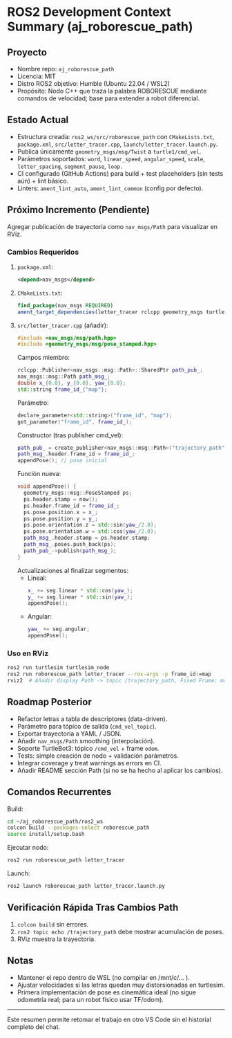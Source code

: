 # ROS2 Development Context Summary (aj_roborescue_path)

## Proyecto
- Nombre repo: `aj_roborescue_path`
- Licencia: MIT
- Distro ROS2 objetivo: Humble (Ubuntu 22.04 / WSL2)
- Propósito: Nodo C++ que traza la palabra ROBORESCUE mediante comandos de velocidad; base para extender a robot diferencial.

## Estado Actual
- Estructura creada: `ros2_ws/src/roborescue_path` con `CMakeLists.txt`, `package.xml`, `src/letter_tracer.cpp`, `launch/letter_tracer.launch.py`.
- Publica únicamente `geometry_msgs/msg/Twist` a `turtle1/cmd_vel`.
- Parámetros soportados: `word`, `linear_speed`, `angular_speed`, `scale`, `letter_spacing`, `segment_pause`, `loop`.
- CI configurado (GitHub Actions) para build + test placeholders (sin tests aún) + lint básico.
- Linters: `ament_lint_auto`, `ament_lint_common` (config por defecto).

## Próximo Incremento (Pendiente)
Agregar publicación de trayectoria como `nav_msgs/Path` para visualizar en RViz.

### Cambios Requeridos
1. `package.xml`:
   ```xml
   <depend>nav_msgs</depend>
   ```
2. `CMakeLists.txt`:
   ```cmake
   find_package(nav_msgs REQUIRED)
   ament_target_dependencies(letter_tracer rclcpp geometry_msgs turtlesim nav_msgs)
   ```
3. `src/letter_tracer.cpp` (añadir):
   ```cpp
   #include <nav_msgs/msg/path.hpp>
   #include <geometry_msgs/msg/pose_stamped.hpp>
   ```
   Campos miembro:
   ```cpp
   rclcpp::Publisher<nav_msgs::msg::Path>::SharedPtr path_pub_;
   nav_msgs::msg::Path path_msg_;
   double x_{0.0}, y_{0.0}, yaw_{0.0};
   std::string frame_id_{"map"};
   ```
   Parámetro:
   ```cpp
   declare_parameter<std::string>("frame_id", "map");
   get_parameter("frame_id", frame_id_);
   ```
   Constructor (tras publisher cmd_vel):
   ```cpp
   path_pub_ = create_publisher<nav_msgs::msg::Path>("trajectory_path", 10);
   path_msg_.header.frame_id = frame_id_;
   appendPose(); // pose inicial
   ```
   Función nueva:
   ```cpp
   void appendPose() {
     geometry_msgs::msg::PoseStamped ps;
     ps.header.stamp = now();
     ps.header.frame_id = frame_id_;
     ps.pose.position.x = x_;
     ps.pose.position.y = y_;
     ps.pose.orientation.z = std::sin(yaw_/2.0);
     ps.pose.orientation.w = std::cos(yaw_/2.0);
     path_msg_.header.stamp = ps.header.stamp;
     path_msg_.poses.push_back(ps);
     path_pub_->publish(path_msg_);
   }
   ```
   Actualizaciones al finalizar segmentos:
   - Lineal:
     ```cpp
     x_ += seg.linear * std::cos(yaw_);
     y_ += seg.linear * std::sin(yaw_);
     appendPose();
     ```
   - Angular:
     ```cpp
     yaw_ += seg.angular;
     appendPose();
     ```

### Uso en RViz
```bash
ros2 run turtlesim turtlesim_node
ros2 run roborescue_path letter_tracer --ros-args -p frame_id:=map
rviz2  # Añadir display Path -> topic /trajectory_path, Fixed Frame: map
```

## Roadmap Posterior
- Refactor letras a tabla de descriptores (data-driven).
- Parámetro para tópico de salida (`cmd_vel_topic`).
- Exportar trayectoria a YAML / JSON.
- Añadir `nav_msgs/Path` smoothing (interpolación).
- Soporte TurtleBot3: tópico `/cmd_vel` + frame `odom`.
- Tests: simple creación de nodo + validación parámetros.
- Integrar coverage y treat warnings as errors en CI.
- Añadir README sección Path (si no se ha hecho al aplicar los cambios).

## Comandos Recurrentes
Build:
```bash
cd ~/aj_roborescue_path/ros2_ws
colcon build --packages-select roborescue_path
source install/setup.bash
```
Ejecutar nodo:
```bash
ros2 run roborescue_path letter_tracer
```
Launch:
```bash
ros2 launch roborescue_path letter_tracer.launch.py
```

## Verificación Rápida Tras Cambios Path
1. `colcon build` sin errores.
2. `ros2 topic echo /trajectory_path` debe mostrar acumulación de poses.
3. RViz muestra la trayectoria.

## Notas
- Mantener el repo dentro de WSL (no compilar en /mnt/c/... ).
- Ajustar velocidades si las letras quedan muy distorsionadas en turtlesim.
- Primera implementación de pose es cinemática ideal (no sigue odometría real; para un robot físico usar TF/odom).

---
Este resumen permite retomar el trabajo en otro VS Code sin el historial completo del chat.
